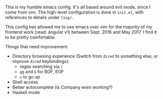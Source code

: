 This is my humble emacs config.  It's all based around evil mode, since I come from vim.  The high-level configuration is done in `init.el`, with references to details under `lisp/`.

This config has allowed me to use emacs over vim for the majority of my frontend work (read: angular v1) between Sept. 2016 and May 2017. I find it to be pretty comfortable.

Things that need improvement:
- Directory browsing experience (Switch from `dired` to  something else, or improve `dired` keybindings):
    - regex searching via `/` 
    - `gg` and `G` for BOF, EOF
    - `u` to go up
- Shell access
- Better autocomplete (is Company even working?)
- Haskell mode